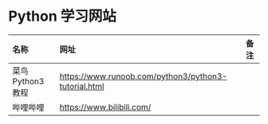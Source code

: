 
# Python 学习网站


|  名称 | 网址    | 备注 |
|:--    | :----- | :--- |
|菜鸟Python3教程|https://www.runoob.com/python3/python3-tutorial.html | | 
|哔哩哔哩|https://www.bilibili.com/| | 